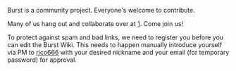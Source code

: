 Burst is a community project. Everyone's welcome to contribute.

Many of us hang out and collaborate over at [1](https://discord.gg/PMUgVSY%7CDiscord). Come join us!

To protect against spam and bad links, we need to register you before you can edit the Burst Wiki. This needs to happen manually introduce yourself via PM to [rico666](https://forums.getburst.net/u/rico666) with your desired nickname and your email (for temporary password) for approval.
